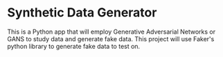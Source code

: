 # Synthetic Data Generator
This is a Python app that will employ Generative Adversarial Networks or GANS to study data and generate fake data. This project will use Faker's python library to generate fake data to test on. 
